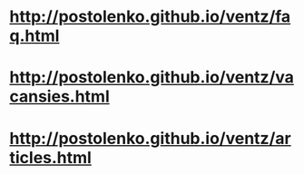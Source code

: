 # http://postolenko.github.io/ventz/faq.html
# http://postolenko.github.io/ventz/vacansies.html
# http://postolenko.github.io/ventz/articles.html